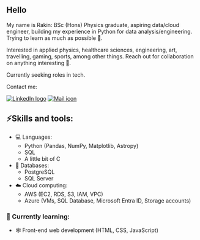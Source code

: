 ## Hello
My name is Rakin: BSc (Hons) Physics graduate, aspiring data/cloud engineer, building my experience in Python for data analysis/engineering.
Trying to learn as much as possible 🔭.

Interested in applied physics, healthcare sciences, engineering, art, travelling, gaming, sports, among other things.
Reach out for collaboration on anything interesting 🤝.

Currently seeking roles in tech.

Contact me:

[![LinkedIn logo](images/LI-In-Bug)](https://www.linkedin.com/in/rakin-c/) [![Mail icon](images/mail-icon)](mailto:rakchy1@gmail.com)

## ⚡Skills and tools:
- 💻 Languages:
  - Python (Pandas, NumPy, Matplotlib, Astropy)
  - SQL
  - A little bit of C
- 📂 Databases:
  - PostgreSQL
  - SQL Server
- ☁️ Cloud computing:
  - AWS (EC2, RDS, S3, IAM, VPC)
  - Azure (VMs, SQL Database, Microsoft Entra ID, Storage accounts)

### 🧮 Currently learning:
- 🕸️ Front-end web development (HTML, CSS, JavaScript)

<!--
**rakin-c/rakin-c** is a ✨ _special_ ✨ repository because its `README.md` (this file) appears on your GitHub profile.

Here are some ideas to get you started:

- 🔭 I’m currently working on ...
- 🌱 I’m currently learning ...
- 👯 I’m looking to collaborate on ...
- 🤔 I’m looking for help with ...
- 💬 Ask me about ...
- 📫 How to reach me: ...
- 😄 Pronouns: ...
- ⚡ Fun fact: ...
-->
